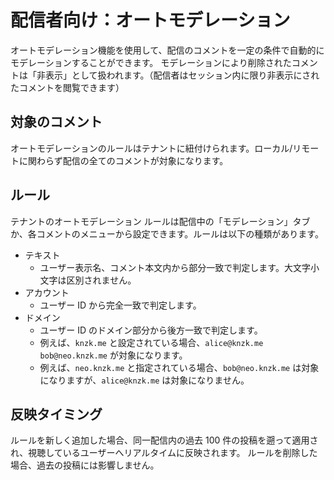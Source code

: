 # 配信者向け：オートモデレーション

オートモデレーション機能を使用して、配信のコメントを一定の条件で自動的にモデレーションすることができます。
モデレーションにより削除されたコメントは「非表示」として扱われます。（配信者はセッション内に限り非表示にされたコメントを閲覧できます）

## 対象のコメント

オートモデレーションのルールはテナントに紐付けられます。ローカル/リモートに関わらず配信の全てのコメントが対象になります。

## ルール

テナントのオートモデレーション ルールは配信中の「モデレーション」タブか、各コメントのメニューから設定できます。ルールは以下の種類があります。

- テキスト
  - ユーザー表示名、コメント本文内から部分一致で判定します。大文字小文字は区別されません。
- アカウント
  - ユーザー ID から完全一致で判定します。
- ドメイン
  - ユーザー ID のドメイン部分から後方一致で判定します。
  - 例えば、`knzk.me` と設定されている場合、`alice@knzk.me` `bob@neo.knzk.me` が対象になります。
  - 例えば、`neo.knzk.me` と指定されている場合、`bob@neo.knzk.me` は対象になりますが、`alice@knzk.me` は対象になりません。

## 反映タイミング

ルールを新しく追加した場合、同一配信内の過去 100 件の投稿を遡って適用され、視聴しているユーザーへリアルタイムに反映されます。
ルールを削除した場合、過去の投稿には影響しません。
